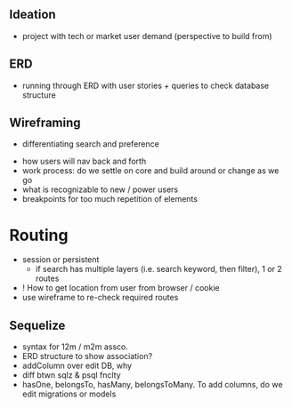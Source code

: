 ## Ideation
  - project with tech or market user demand (perspective to build from)

## ERD
  - running through ERD with user stories + queries to check database structure

## Wireframing
  - differentiating search and preference
   * how users will nav back and forth
   * work process: do we settle on core and build around or change as we go
   * what is recognizable to new / power users
   * breakpoints for too much repetition of elements

# Routing
  - session or persistent
    * if search has multiple layers (i.e. search keyword, then filter), 1 or 2 routes 
  - ! How to get location from user from browser / cookie
  - use wireframe to re-check required routes

## Sequelize
  - syntax for 12m / m2m assco.
  - ERD structure to show association?
  - addColumn over edit DB, why
  - diff btwn sqlz & psql fnclty
  - hasOne, belongsTo, hasMany, belongsToMany. To add columns, do we edit migrations or models
